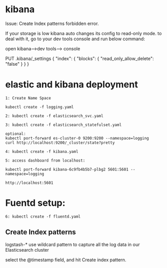 # kibana

Issue: Create Index patterns forbidden error. 

If your storage is low kibana auto changes its config to read-only mode. to deal with it, go to your dev tools console and
run below command:

open kibana-->dev tools--> console

PUT .kibana/_settings
{
"index": {
"blocks": {
"read_only_allow_delete": "false"
}
}
}


# elastic and kibana deployment
~~~
1: Create Name Space

kubectl create -f logging.yaml

2: kubectl create -f elasticsearch_svc.yaml

3: kubectl create -f elasticsearch_statefulset.yaml

optional: 
kubectl port-forward es-cluster-0 9200:9200 --namespace=logging
curl http://localhost:9200/_cluster/state?pretty

4: kubectl create -f kibana.yaml

5: access dashboard from localhost:

kubectl port-forward kibana-6c9fb4b5b7-plbg2 5601:5601 --namespace=logging

http://localhost:5601
~~~

# Fuentd setup:
~~~
6: kubectl create -f fluentd.yaml
~~~


## Create Index patterns

logstash-* use wildcard pattern to capture all the log data in our Elasticsearch cluster

select the @timestamp field, and hit Create index pattern.
